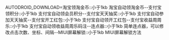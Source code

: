 AUTODROID_DOWNLOAD=淘宝领淘金币::小于1kb  淘宝自动领淘金币--支付宝领积分::小于1kb  支付宝自动领会员积分--支付宝天天抽奖::小于1kb  支付宝自动参加天天抽奖--支付宝开工红包::小于1kb  支付宝自动领开工红包--支付宝收益周周乐::小于1kb  支付宝自动领收益周周乐码注--连点器::小于1kb  简单连点器，可以修改点击次数、坐标、间隔--MIUI屏幕解锁::小于1kb  MIUI屏幕解锁方法
